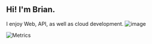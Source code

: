 ## Hi! I'm Brian.

I enjoy Web, API, as well as cloud development.
![image](https://img.shields.io/badge/LinkedIn-0077B5?style=for-the-badge&logo=linkedin&logoColor=white)

![Metrics](https://metrics.lecoq.io/bchewy?template=classic&base=header%2C%20activity%2C%20community%2C%20repositories%2C%20metadata&base.indepth=false&base.hireable=false&base.skip=false&config.timezone=Asia%2FSingapore)
